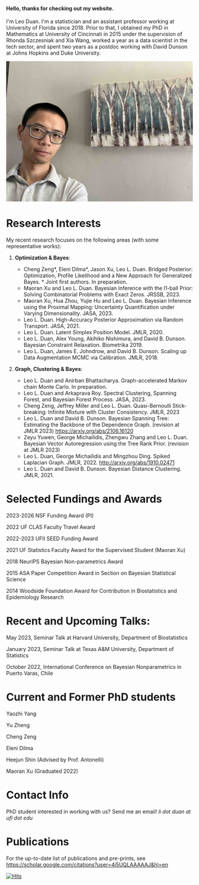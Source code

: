 #### Hello, thanks for checking out my website.

I'm Leo Duan. I'm a statistician and an assistant professor working at University of Florida since 2018. Prior to that, I obtained my PhD in Mathematics at University of Cincinnati in 2015 under the supervision of Rhonda Szczesniak and Xia Wang, worked a year as a data scientist in the tech sector, and spent two years as a postdoc working with David Dunson at Johns Hopkins and Duke University.

<img src="photo.jpg" alt="drawing" width="800"/>





# Research Interests
My recent research focuses on the following areas (with some representative works):

1.	**Optimization & Bayes**:
   
    *   Cheng Zeng*, Eleni Dilma*, Jason Xu, Leo L. Duan. Bridged Posterior: Optimization, Profile Likelihood and a New Approach for Generalized Bayes. * Joint first authors. In preparation.
    *   Maoran Xu and Leo L. Duan. Bayesian Inference with the l1-ball Prior: Solving Combinatorial Problems with Exact Zeros. JRSSB, 2023.
    *   Maoran Xu, Hua Zhou, Yujie Hu and Leo L. Duan. Bayesian Inference using the Proximal Mapping: Uncertainty Quantification under Varying Dimensionality.  JASA, 2023.
    *   Leo L. Duan.  High-Accuracy Posterior Approximation via Random Transport. JASA, 2021.
    *   Leo L. Duan. Latent Simplex Position Model. JMLR, 2020.
    *   Leo L. Duan, Alex Young, Akihiko Nishimura, and David B. Dunson. Bayesian Constraint Relaxation. Biometrika 2019.
    *   Leo L. Duan, James E. Johndrow, and David B. Dunson. Scaling up Data Augmentation MCMC via Calibration. JMLR, 2018.

2.	**Graph, Clustering & Bayes**:
   
    *   Leo L. Duan and Anirban Bhattacharya. Graph-accelerated Markov chain Monte Carlo. In preparation.
    *   Leo L. Duan and Arkaprava Roy.  Spectral Clustering, Spanning Forest, and Bayesian Forest Process. JASA, 2023.
    *   Cheng Zeng, Jeffrey Miller and Leo L. Duan. Quasi-Bernoulli Stick-breaking: Infinite Mixture with Cluster Consistency. JMLR, 2023
    *   Leo L. Duan and David B. Dunson. Bayesian Spanning Tree: Estimating the Backbone of the Dependence Graph. (revision at JMLR 2023)  https://arxiv.org/abs/2106.16120
    *   Zeyu Yuwen, George Michailidis, Zhengwu Zhang and Leo L. Duan.  Bayesian Vector Autoregression using the Tree Rank Prior.  (revision at JMLR 2023)
    *   Leo L. Duan, George Michailidis and Mingzhou Ding. Spiked Laplacian Graph. JMLR, 2022. http://arxiv.org/abs/1910.02471
    *   Leo L. Duan and David B. Dunson. Bayesian Distance Clustering. JMLR, 2021.


# Selected Fundings and Awards

2023-2026 NSF Funding Award (PI)

2022 UF CLAS Faculty Travel Award

2022-2023 UFII SEED Funding Award

2021 UF Statistics Faculty Award for the Supervised Student (Maoran Xu)

2018 NeurIPS Bayesian Non-parametrics Award

2015 ASA Paper Competition Award in Section on Bayesian Statistical Science

2014 Woodside Foundation Award for Contribution in Biostatistics and Epidemiology Research


# Recent and Upcoming Talks:

May 2023, Seminar Talk at Harvard University, Department of Biostatistics 

January 2023, Seminar Talk at Texas A&M University, Department of Statistics

October 2022, International Conference on Bayesian Nonparametrics in Puerto Varas, Chile

# Current and Former PhD students

Yaozhi Yang

Yu Zheng

Cheng Zeng

Eleni Dilma

Heejun Shin (Advised by Prof. Antonelli)

Maoran Xu (Graduated 2022)

# Contact Info
PhD student interested in working with us? Send me an email!
_li dot duan at ufl dot edu_



# Publications

For the up-to-date list of publications and pre-prints, see https://scholar.google.com/citations?user=4i5UQLAAAAAJ&hl=en

[![Hits](https://hits.seeyoufarm.com/api/count/incr/badge.svg?url=https%3A%2F%2Fleoduan.github.io&count_bg=%2379C83D&title_bg=%23555555&icon=&icon_color=%23E7E7E7&title=hits&edge_flat=false)](https://hits.seeyoufarm.com)



